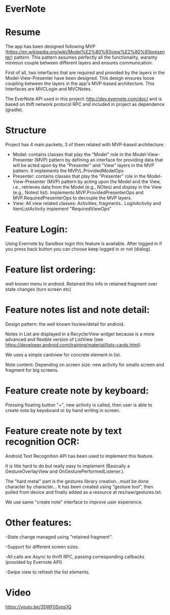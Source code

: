 # EverNote

# Resume

The app has been designed following MVP (https://en.wikipedia.org/wiki/Model%E2%80%93view%E2%80%93presenter) pattern. 
This pattern assumes perfectly all the functionality, waranty minimun couple between different layers and ensures communication.

First of all, two interfaces that are required and provided by the layers in the Model-View-Presenter have been designed. 
This design ensures loose coupling between the layers in the app's MVP-based architecture.
This Interfaces are MVCLogin and MVCNotes.

The EverNote API used in this project: http://dev.evernote.com/doc/ and is based on thift network protocol RPC and included in 
project as dependence (gradle).

# Structure
Project has 4 main packets, 3 of them related with MVP-based architecture:
- Model: contains classes that play the "Model" role in the Model-View-Presenter (MVP)
  pattern by defining an interface for providing data that will be
  acted upon by the "Presenter" and "View" layers in the MVP pattern.
  It implements the MVP/L.ProvidedModelOps
- Presenter: contains classes that play the "Presenter" role in the Model-View-Presenter
 (MVP) pattern by acting upon the Model and the View, i.e.,
  retrieves data from the Model (e.g., NOtes) and
  display in the View (e.g., Notest list).
  Implements  MVP.ProvidedPresenterOps and
  MVP.RequiredPresenterOps to decouple the MVP layers.
- View: All view related classes: Activities, fragments.. LoginActivity and ItemListActivity implement "RequiredViewOps"

# Feature Login:

Using Evernote by Sandbox login this feature is available. After logged in if you press back button you can 
choose keep logged in or not (dialog).

# Feature list ordering: 
well known menu in android. 
Retained this info in retained fragment over state changes (turn screen etc)

# Feature notes list and note detail:

Design pattern: the well known lisview/detail for android.

Notes in List are displayed in a RecyclerView widget because is a more advanced and flexible version of ListView (see https://developer.android.com/training/material/lists-cards.html).

We uses a simple cardview for concrete element in list.

Note content: Depending on screen size: new activity for smalls screen and fragment for big screens.

# Feature create note by keyboard:

Pressing floating button "+", new activity is called, then user is able to create note by keyoboard or by hand writing in screen.

# Feature create note by text recognition OCR:

Android Text Recognition API has been used to implement this feature.

It is litle hard to do but really easy to implement (Basically a GestureOverlayView and OnGesturePerformedListener.).

The "hard metal" part is the gestures library creation...must be done character by character... It has been created using "gesture tool", then pulled from device and finally added as a resource at res/raw/gestures.txt.

We use same "create note" interface to improve user experience.

# Other features:

-State change managed using "retained fragment".

-Support for different screen sizes.

-All calls are Async to thrift RPC, passing corresponding callbacks (provided by Evernote API).

-Swipe view to refresh the list elements.

# Video
https://youtu.be/35WF0Syps1Q








